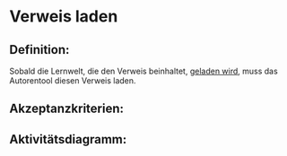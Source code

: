 # Verweis laden

## Definition:

Sobald die Lernwelt, die den Verweis beinhaltet, [geladen wird](ASE2.md), muss das Autorentool diesen Verweis laden.

## Akzeptanzkriterien:

## Aktivitätsdiagramm:


